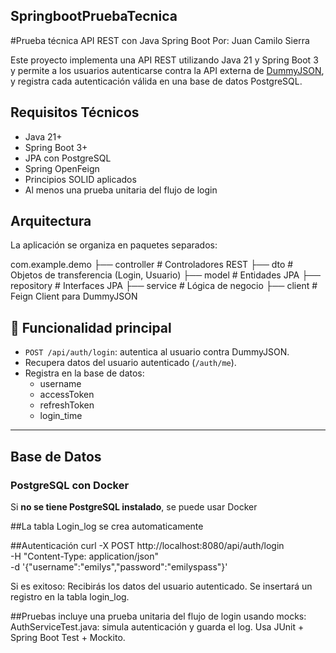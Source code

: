 ## SpringbootPruebaTecnica 
#Prueba técnica API REST con Java Spring Boot
Por: Juan Camilo Sierra

Este proyecto implementa una API REST utilizando Java 21 y Spring Boot 3 y permite a los usuarios autenticarse contra la API externa de [DummyJSON](https://dummyjson.com), y registra cada autenticación válida en una base de datos PostgreSQL.

## Requisitos Técnicos

- Java 21+
- Spring Boot 3+
- JPA con PostgreSQL
- Spring OpenFeign
- Principios SOLID aplicados
- Al menos una prueba unitaria del flujo de login

## Arquitectura

La aplicación se organiza en paquetes separados:

com.example.demo
├── controller # Controladores REST
├── dto # Objetos de transferencia (Login, Usuario)
├── model # Entidades JPA
├── repository # Interfaces JPA
├── service # Lógica de negocio
├── client # Feign Client para DummyJSON

## 📌 Funcionalidad principal

- `POST /api/auth/login`: autentica al usuario contra DummyJSON.
- Recupera datos del usuario autenticado (`/auth/me`).
- Registra en la base de datos:
  - username
  - accessToken
  - refreshToken
  - login_time

---

##  Base de Datos
### PostgreSQL con Docker
Si **no se tiene PostgreSQL instalado**, se puede usar Docker

##La tabla Login_log se crea automaticamente

##Autenticación
curl -X POST http://localhost:8080/api/auth/login \
  -H "Content-Type: application/json" \
  -d '{"username":"emilys","password":"emilyspass"}'

Si es exitoso:
Recibirás los datos del usuario autenticado.
Se insertará un registro en la tabla login_log.

##Pruebas
incluye una prueba unitaria del flujo de login usando mocks:
AuthServiceTest.java: simula autenticación y guarda el log.
Usa JUnit + Spring Boot Test + Mockito.

